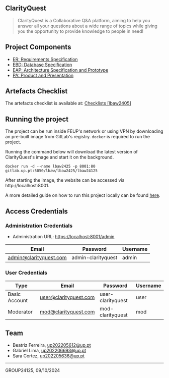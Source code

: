 ## ClarityQuest

> ClarityQuest is a Collaborative Q&A platform, aiming to help you answer all your questions about a wide range of topics while giving you the opportunity to provide knowledge to people in need!

## Project Components

* [ER: Requirements Specification](https://gitlab.up.pt/lbaw/lbaw2425/lbaw24125/-/wikis/er)
* [EBD: Database Specification](https://gitlab.up.pt/lbaw/lbaw2425/lbaw24125/-/wikis/ebd)
* [EAP: Architecture Specification and Prototype](https://gitlab.up.pt/lbaw/lbaw2425/lbaw24125/-/wikis/eap)
* [PA: Product and Presentation](https://gitlab.up.pt/lbaw/lbaw2425/lbaw24125/-/wikis/pa)

## Artefacts Checklist

The artefacts checklist is available at: [Checklists [lbaw2405]](https://docs.google.com/spreadsheets/d/1wYn5ffQm20_wKMxD2ZR3perkGi6s6RD3p_9f2RkwdUA/edit?gid=1236141839#gid=1236141839)

## Running the project

The project can be run inside FEUP's network or using VPN by downloading an pre-built image from GitLab's registry. `docker` is required to run the project.

Running the command below will download the latest version of ClarityQuest's image and start it on the background.
```
docker run -d --name lbaw2425 -p 8001:80 gitlab.up.pt:5050/lbaw/lbaw2425/lbaw24125
```

After starting the image, the website can be accessed via http://localhost:8001.

A more detailed guide on how to run this project locally can be found [here](./src/README.md).

## Access Credentials

### Administration Credentials

* Administration URL: [https://localhost:8001/admin](https://localhost:8001/admin)

| Email | Password | Username |
|-------|----------|----------|
| admin@clarityquest.com | admin-clarityquest | admin |

### User Credentials

| Type | Email | Password | Username |
|------|-------|----------|----------|
| Basic Account | user@clarityquest.com | user-clarityquest | user |
| Moderator | mod@clarityquest.com | mod-clarityquest | mod |


## Team

* Beatriz Ferreira, up202205612@up.pt
* Gabriel Lima, up202206693@up.pt
* Sara Cortez, up202205636@up.pt

***
GROUP24125, 09/10/2024
